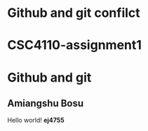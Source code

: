 # Github and git confilct
# CSC4110-assignment1
# Github and git
## Amiangshu Bosu
Hello world!
**ej4755**
